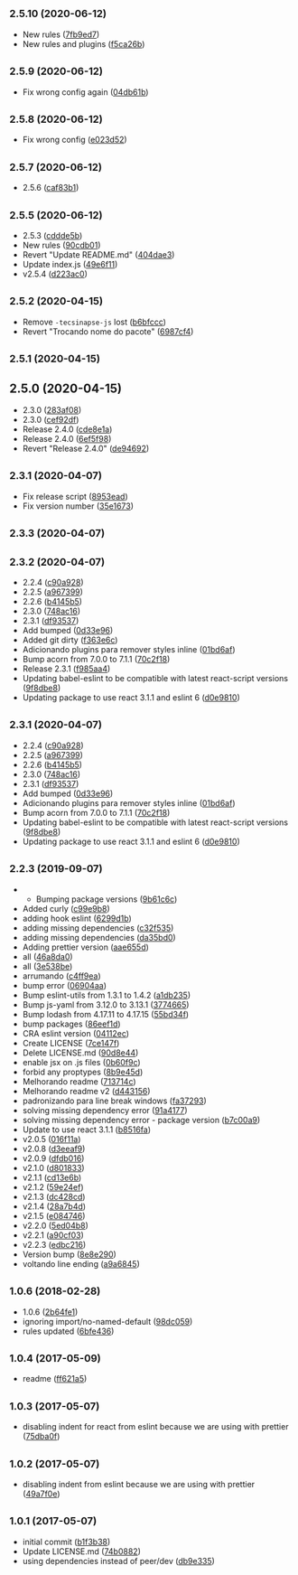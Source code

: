## <small>2.5.10 (2020-06-12)</small>

* New rules ([7fb9ed7](https://github.com/tecsinapse/eslint-config/commit/7fb9ed7))
* New rules and plugins ([f5ca26b](https://github.com/tecsinapse/eslint-config/commit/f5ca26b))



## <small>2.5.9 (2020-06-12)</small>

* Fix wrong config again ([04db61b](https://github.com/tecsinapse/eslint-config/commit/04db61b))



## <small>2.5.8 (2020-06-12)</small>

* Fix wrong config ([e023d52](https://github.com/tecsinapse/eslint-config/commit/e023d52))



## <small>2.5.7 (2020-06-12)</small>

* 2.5.6 ([caf83b1](https://github.com/tecsinapse/eslint-config/commit/caf83b1))



## <small>2.5.5 (2020-06-12)</small>

* 2.5.3 ([cddde5b](https://github.com/tecsinapse/eslint-config/commit/cddde5b))
* New rules ([90cdb01](https://github.com/tecsinapse/eslint-config/commit/90cdb01))
* Revert "Update README.md" ([404dae3](https://github.com/tecsinapse/eslint-config/commit/404dae3))
* Update index.js ([49e6f11](https://github.com/tecsinapse/eslint-config/commit/49e6f11))
* v2.5.4 ([d223ac0](https://github.com/tecsinapse/eslint-config/commit/d223ac0))



## <small>2.5.2 (2020-04-15)</small>

* Remove `-tecsinapse-js` lost ([b6bfccc](https://github.com/tecsinapse/eslint-config/commit/b6bfccc))
* Revert "Trocando nome do pacote" ([6987cf4](https://github.com/tecsinapse/eslint-config/commit/6987cf4))



## <small>2.5.1 (2020-04-15)</small>




## 2.5.0 (2020-04-15)

* 2.3.0 ([283af08](https://github.com/tecsinapse/eslint-config-tecsinapse-js/commit/283af08))
* 2.3.0 ([cef92df](https://github.com/tecsinapse/eslint-config-tecsinapse-js/commit/cef92df))
* Release 2.4.0 ([cde8e1a](https://github.com/tecsinapse/eslint-config-tecsinapse-js/commit/cde8e1a))
* Release 2.4.0 ([6ef5f98](https://github.com/tecsinapse/eslint-config-tecsinapse-js/commit/6ef5f98))
* Revert "Release 2.4.0" ([de94692](https://github.com/tecsinapse/eslint-config-tecsinapse-js/commit/de94692))



## <small>2.3.1 (2020-04-07)</small>

* Fix release script ([8953ead](https://github.com/tecsinapse/eslint-config-tecsinapse-js/commit/8953ead))
* Fix version number ([35e1673](https://github.com/tecsinapse/eslint-config-tecsinapse-js/commit/35e1673))



## <small>2.3.3 (2020-04-07)</small>




## <small>2.3.2 (2020-04-07)</small>

* 2.2.4 ([c90a928](https://github.com/tecsinapse/eslint-config-tecsinapse-js/commit/c90a928))
* 2.2.5 ([a967399](https://github.com/tecsinapse/eslint-config-tecsinapse-js/commit/a967399))
* 2.2.6 ([b4145b5](https://github.com/tecsinapse/eslint-config-tecsinapse-js/commit/b4145b5))
* 2.3.0 ([748ac16](https://github.com/tecsinapse/eslint-config-tecsinapse-js/commit/748ac16))
* 2.3.1 ([df93537](https://github.com/tecsinapse/eslint-config-tecsinapse-js/commit/df93537))
* Add bumped ([0d33e96](https://github.com/tecsinapse/eslint-config-tecsinapse-js/commit/0d33e96))
* Added git dirty ([f363e6c](https://github.com/tecsinapse/eslint-config-tecsinapse-js/commit/f363e6c))
* Adicionando plugins para remover styles inline ([01bd6af](https://github.com/tecsinapse/eslint-config-tecsinapse-js/commit/01bd6af))
* Bump acorn from 7.0.0 to 7.1.1 ([70c2f18](https://github.com/tecsinapse/eslint-config-tecsinapse-js/commit/70c2f18))
* Release 2.3.1 ([f985aa4](https://github.com/tecsinapse/eslint-config-tecsinapse-js/commit/f985aa4))
* Updating babel-eslint to be compatible with latest react-script versions ([9f8dbe8](https://github.com/tecsinapse/eslint-config-tecsinapse-js/commit/9f8dbe8))
* Updating package to use react 3.1.1 and eslint 6 ([d0e9810](https://github.com/tecsinapse/eslint-config-tecsinapse-js/commit/d0e9810))



## <small>2.3.1 (2020-04-07)</small>

* 2.2.4 ([c90a928](https://github.com/tecsinapse/eslint-config-tecsinapse-js/commit/c90a928))
* 2.2.5 ([a967399](https://github.com/tecsinapse/eslint-config-tecsinapse-js/commit/a967399))
* 2.2.6 ([b4145b5](https://github.com/tecsinapse/eslint-config-tecsinapse-js/commit/b4145b5))
* 2.3.0 ([748ac16](https://github.com/tecsinapse/eslint-config-tecsinapse-js/commit/748ac16))
* 2.3.1 ([df93537](https://github.com/tecsinapse/eslint-config-tecsinapse-js/commit/df93537))
* Add bumped ([0d33e96](https://github.com/tecsinapse/eslint-config-tecsinapse-js/commit/0d33e96))
* Adicionando plugins para remover styles inline ([01bd6af](https://github.com/tecsinapse/eslint-config-tecsinapse-js/commit/01bd6af))
* Bump acorn from 7.0.0 to 7.1.1 ([70c2f18](https://github.com/tecsinapse/eslint-config-tecsinapse-js/commit/70c2f18))
* Updating babel-eslint to be compatible with latest react-script versions ([9f8dbe8](https://github.com/tecsinapse/eslint-config-tecsinapse-js/commit/9f8dbe8))
* Updating package to use react 3.1.1 and eslint 6 ([d0e9810](https://github.com/tecsinapse/eslint-config-tecsinapse-js/commit/d0e9810))



## <small>2.2.3 (2019-09-07)</small>

* - Bumping package versions ([9b61c6c](https://github.com/tecsinapse/eslint-config-tecsinapse-js/commit/9b61c6c))
* Added curly ([c99e9b8](https://github.com/tecsinapse/eslint-config-tecsinapse-js/commit/c99e9b8))
* adding hook eslint ([6299d1b](https://github.com/tecsinapse/eslint-config-tecsinapse-js/commit/6299d1b))
* adding missing dependencies ([c32f535](https://github.com/tecsinapse/eslint-config-tecsinapse-js/commit/c32f535))
* adding missing dependencies ([da35bd0](https://github.com/tecsinapse/eslint-config-tecsinapse-js/commit/da35bd0))
* Adding prettier version ([aae655d](https://github.com/tecsinapse/eslint-config-tecsinapse-js/commit/aae655d))
* all ([46a8da0](https://github.com/tecsinapse/eslint-config-tecsinapse-js/commit/46a8da0))
* all ([3e538be](https://github.com/tecsinapse/eslint-config-tecsinapse-js/commit/3e538be))
* arrumando ([c4ff9ea](https://github.com/tecsinapse/eslint-config-tecsinapse-js/commit/c4ff9ea))
* bump error ([06904aa](https://github.com/tecsinapse/eslint-config-tecsinapse-js/commit/06904aa))
* Bump eslint-utils from 1.3.1 to 1.4.2 ([a1db235](https://github.com/tecsinapse/eslint-config-tecsinapse-js/commit/a1db235))
* Bump js-yaml from 3.12.0 to 3.13.1 ([3774665](https://github.com/tecsinapse/eslint-config-tecsinapse-js/commit/3774665))
* Bump lodash from 4.17.11 to 4.17.15 ([55bd34f](https://github.com/tecsinapse/eslint-config-tecsinapse-js/commit/55bd34f))
* bump packages ([86eef1d](https://github.com/tecsinapse/eslint-config-tecsinapse-js/commit/86eef1d))
* CRA eslint version ([04112ec](https://github.com/tecsinapse/eslint-config-tecsinapse-js/commit/04112ec))
* Create LICENSE ([7ce147f](https://github.com/tecsinapse/eslint-config-tecsinapse-js/commit/7ce147f))
* Delete LICENSE.md ([90d8e44](https://github.com/tecsinapse/eslint-config-tecsinapse-js/commit/90d8e44))
* enable jsx on .js files ([0b60f9c](https://github.com/tecsinapse/eslint-config-tecsinapse-js/commit/0b60f9c))
* forbid any proptypes ([8b9e45d](https://github.com/tecsinapse/eslint-config-tecsinapse-js/commit/8b9e45d))
* Melhorando readme ([713714c](https://github.com/tecsinapse/eslint-config-tecsinapse-js/commit/713714c))
* Melhorando readme v2 ([d443156](https://github.com/tecsinapse/eslint-config-tecsinapse-js/commit/d443156))
* padronizando para line break windows ([fa37293](https://github.com/tecsinapse/eslint-config-tecsinapse-js/commit/fa37293))
* solving missing dependency error ([91a4177](https://github.com/tecsinapse/eslint-config-tecsinapse-js/commit/91a4177))
* solving missing dependency error - package version ([b7c00a9](https://github.com/tecsinapse/eslint-config-tecsinapse-js/commit/b7c00a9))
* Update to use react 3.1.1 ([b8516fa](https://github.com/tecsinapse/eslint-config-tecsinapse-js/commit/b8516fa))
* v2.0.5 ([016f11a](https://github.com/tecsinapse/eslint-config-tecsinapse-js/commit/016f11a))
* v2.0.8 ([d3eeaf9](https://github.com/tecsinapse/eslint-config-tecsinapse-js/commit/d3eeaf9))
* v2.0.9 ([dfdb016](https://github.com/tecsinapse/eslint-config-tecsinapse-js/commit/dfdb016))
* v2.1.0 ([d801833](https://github.com/tecsinapse/eslint-config-tecsinapse-js/commit/d801833))
* v2.1.1 ([cd13e6b](https://github.com/tecsinapse/eslint-config-tecsinapse-js/commit/cd13e6b))
* v2.1.2 ([59e24ef](https://github.com/tecsinapse/eslint-config-tecsinapse-js/commit/59e24ef))
* v2.1.3 ([dc428cd](https://github.com/tecsinapse/eslint-config-tecsinapse-js/commit/dc428cd))
* v2.1.4 ([28a7b4d](https://github.com/tecsinapse/eslint-config-tecsinapse-js/commit/28a7b4d))
* v2.1.5 ([e084746](https://github.com/tecsinapse/eslint-config-tecsinapse-js/commit/e084746))
* v2.2.0 ([5ed04b8](https://github.com/tecsinapse/eslint-config-tecsinapse-js/commit/5ed04b8))
* v2.2.1 ([a90cf03](https://github.com/tecsinapse/eslint-config-tecsinapse-js/commit/a90cf03))
* v2.2.3 ([edbc216](https://github.com/tecsinapse/eslint-config-tecsinapse-js/commit/edbc216))
* Version bump ([8e8e290](https://github.com/tecsinapse/eslint-config-tecsinapse-js/commit/8e8e290))
* voltando line ending ([a9a6845](https://github.com/tecsinapse/eslint-config-tecsinapse-js/commit/a9a6845))



## <small>1.0.6 (2018-02-28)</small>

* 1.0.6 ([2b64fe1](https://github.com/tecsinapse/eslint-config-tecsinapse-js/commit/2b64fe1))
* ignoring import/no-named-default ([98dc059](https://github.com/tecsinapse/eslint-config-tecsinapse-js/commit/98dc059))
* rules updated ([6bfe436](https://github.com/tecsinapse/eslint-config-tecsinapse-js/commit/6bfe436))



## <small>1.0.4 (2017-05-09)</small>

* readme ([ff621a5](https://github.com/tecsinapse/eslint-config-tecsinapse-js/commit/ff621a5))



## <small>1.0.3 (2017-05-07)</small>

* disabling indent for react from eslint because we are using with prettier ([75dba0f](https://github.com/tecsinapse/eslint-config-tecsinapse-js/commit/75dba0f))



## <small>1.0.2 (2017-05-07)</small>

* disabling indent from eslint because we are using with prettier ([49a7f0e](https://github.com/tecsinapse/eslint-config-tecsinapse-js/commit/49a7f0e))



## <small>1.0.1 (2017-05-07)</small>

* initial commit ([b1f3b38](https://github.com/tecsinapse/eslint-config-tecsinapse-js/commit/b1f3b38))
* Update LICENSE.md ([74b0882](https://github.com/tecsinapse/eslint-config-tecsinapse-js/commit/74b0882))
* using dependencies instead of peer/dev ([db9e335](https://github.com/tecsinapse/eslint-config-tecsinapse-js/commit/db9e335))



